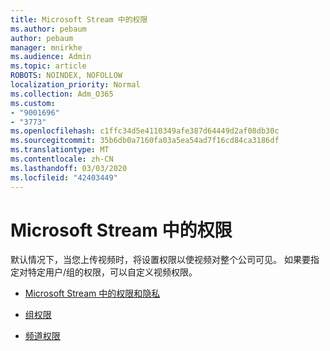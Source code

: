 ```yaml
---
title: Microsoft Stream 中的权限
ms.author: pebaum
author: pebaum
manager: mnirkhe
ms.audience: Admin
ms.topic: article
ROBOTS: NOINDEX, NOFOLLOW
localization_priority: Normal
ms.collection: Adm_O365
ms.custom:
- "9001696"
- "3773"
ms.openlocfilehash: c1ffc34d5e4110349afe387d64449d2af08db30c
ms.sourcegitcommit: 35b6db0a7160fa03a5ea54ad7f16cd84ca3186df
ms.translationtype: MT
ms.contentlocale: zh-CN
ms.lasthandoff: 03/03/2020
ms.locfileid: "42403449"
---
```

# <a name="permissions-in-microsoft-stream"></a>Microsoft Stream 中的权限

默认情况下，当您上传视频时，将设置权限以使视频对整个公司可见。 如果要指定对特定用户/组的权限，可以自定义视频权限。

- [Microsoft Stream 中的权限和隐私](https://docs.microsoft.com/stream/portal-permissions)

- [组权限](https://docs.microsoft.com/stream/portal-permissions#group-permissions)

- [频道权限](https://docs.microsoft.com/stream/portal-permissions#channel-permissions)